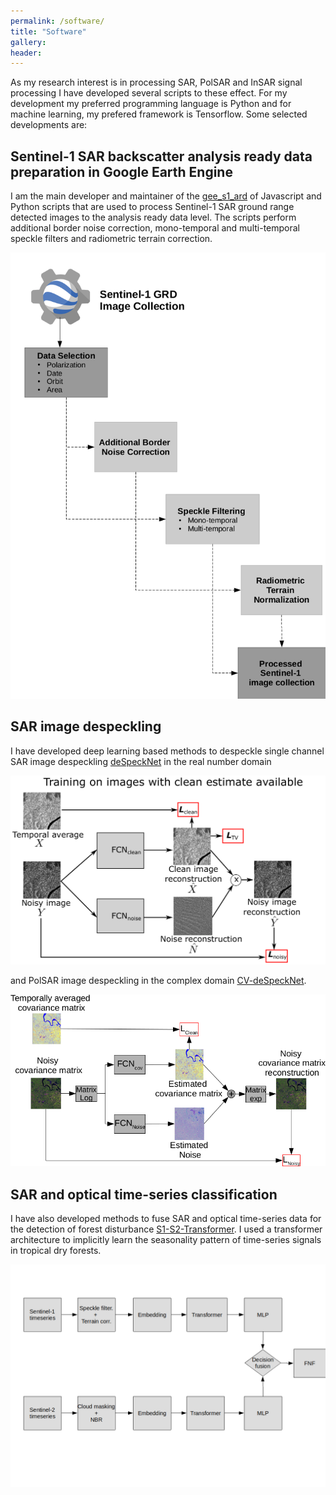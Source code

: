 ```yaml
---
permalink: /software/
title: "Software"
gallery:
header:
---
```


As my research interest is in processing SAR, PolSAR and InSAR signal processing I have developed several scripts to these effect. For my development my preferred programming language is Python and for machine learning, my prefered framework is Tensorflow. Some selected developments are:

## Sentinel-1 SAR backscatter analysis ready data preparation in Google Earth Engine

I am the main developer and maintainer of the [gee_s1_ard](https://github.com/adugnag/gee_s1_ard) of Javascript and Python scripts that are used to process Sentinel-1 SAR ground range detected images to the analysis ready data level. The scripts perform additional border noise correction, mono-temporal and multi-temporal speckle filters and radiometric terrain correction. 

![](/images/software/S1-ARD-framework.png)

## SAR image despeckling

I have developed deep learning based methods to despeckle single channel SAR image despeckling [deSpeckNet](https://github.com/adugnag/deSpeckNet-TF-GEE) in the real number domain 

![](/images/software/deSpeckNet.png)

and PolSAR image despeckling in the complex domain [CV-deSpeckNet](https://github.com/adugnag/CV-deSpeckNet).

![](/images/software/CV-despecknet.png)

## SAR and optical time-series classification

I have also developed methods to fuse SAR and optical time-series data for the detection of forest disturbance [S1-S2-Transformer](https://github.com/adugnag/S1-S2_Transformer). I used a transformer architecture to implicitly learn the seasonality pattern of time-series signals in tropical dry forests.

![](/images/software/S1-S2-Transformer.png)
